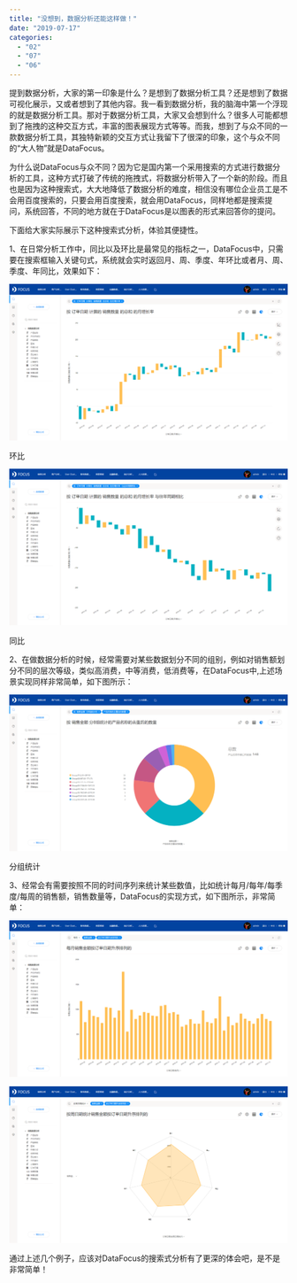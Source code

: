 ```yaml
---
title: "没想到，数据分析还能这样做！"
date: "2019-07-17"
categories: 
  - "02"
  - "07"
  - "06"
---
```


提到数据分析，大家的第一印象是什么？是想到了数据分析工具？还是想到了数据可视化展示，又或者想到了其他内容。我一看到数据分析，我的脑海中第一个浮现的就是数据分析工具。那对于数据分析工具，大家又会想到什么？很多人可能都想到了拖拽的这种交互方式，丰富的图表展现方式等等。而我，想到了与众不同的一款数据分析工具，其独特新颖的交互方式让我留下了很深的印象，这个与众不同的“大人物”就是DataFocus。

为什么说DataFocus与众不同？因为它是国内第一个采用搜索的方式进行数据分析的工具，这种方式打破了传统的拖拽式，将数据分析带入了一个新的阶段。而且也是因为这种搜索式，大大地降低了数据分析的难度，相信没有哪位企业员工是不会用百度搜索的，只要会用百度搜索，就会用DataFocus，同样地都是搜索提问，系统回答，不同的地方就在于DataFocus是以图表的形式来回答你的提问。

下面给大家实际展示下这种搜索式分析，体验其便捷性。

1、在日常分析工作中，同比以及环比是最常见的指标之一，DataFocus中，只需要在搜索框输入关键句式，系统就会实时返回月、周、季度、年环比或者月、周、季度、年同比，效果如下：

![](images/word-image-207.png)

环比

![](images/word-image-208.png)

同比

2、在做数据分析的时候，经常需要对某些数据划分不同的组别，例如对销售额划分不同的层次等级，类似高消费，中等消费，低消费等，在DataFocus中,上述场景实现同样非常简单，如下图所示：

![](images/word-image-209.png)

分组统计

3、经常会有需要按照不同的时间序列来统计某些数值，比如统计每月/每年/每季度/每周的销售额，销售数量等，DataFocus的实现方式，如下图所示，非常简单：

![](images/word-image-210.png)

![](images/word-image-211.png)

通过上述几个例子，应该对DataFocus的搜索式分析有了更深的体会吧，是不是非常简单！
